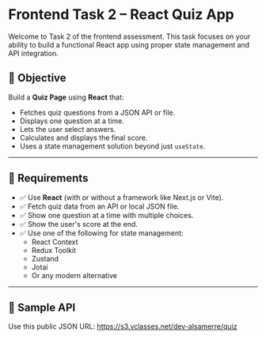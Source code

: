 # Frontend Task 2 – React Quiz App

Welcome to Task 2 of the frontend assessment. This task focuses on your ability to build a functional React app using proper state management and API integration.

## 🎯 Objective

Build a **Quiz Page** using **React** that:

- Fetches quiz questions from a JSON API or file.
- Displays one question at a time.
- Lets the user select answers.
- Calculates and displays the final score.
- Uses a state management solution beyond just `useState`.

---

## 🔧 Requirements

- ✅ Use **React** (with or without a framework like Next.js or Vite).
- ✅ Fetch quiz data from an API or local JSON file.
- ✅ Show one question at a time with multiple choices.
- ✅ Show the user's score at the end.
- ✅ Use one of the following for state management:
  - React Context
  - Redux Toolkit
  - Zustand
  - Jotai
  - Or any modern alternative

---

## 🔗 Sample API

Use this public JSON URL: https://s3.vclasses.net/dev-alsamerre/quiz 

